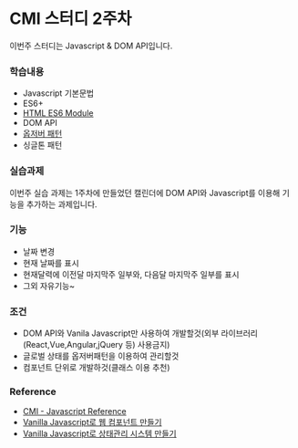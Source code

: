 # CMI 스터디 2주차

이번주 스터디는 Javascript & DOM API입니다.

### 학습내용

- Javascript 기본문법
- ES6+
- [HTML ES6 Module](https://snowdeer.github.io/javascript/2020/01/09/html5-how-to-use-module/)
- DOM API
- [옵저버 패턴](https://www.zerocho.com/category/JavaScript/post/5800b4831dfb250015c38db5)
- 싱글톤 패턴

### 실습과제

이번주 실습 과제는 1주차에 만들었던 캘린더에 DOM API와 Javascript를 이용해 기능을 추가하는 과제입니다.

### 기능

- 날짜 변경
- 현재 날짜를 표시
- 현재달력에 이전달 마지막주 일부와, 다음달 마지막주 일부를 표시
- 그외 자유기능~

### 조건

- DOM API와 Vanila Javascript만 사용하여 개발할것(외부 라이브러리(React,Vue,Angular,jQuery 등) 사용금지)
- 글로벌 상태를 옵저버패턴을 이용하여 관리할것
- 컴포넌트 단위로 개발하것(클래스 이용 추천)

### Reference

- [CMI - Javascript Reference](../../Reference/Javascript/README.md)
- [Vanilla Javascript로 웹 컴포넌트 만들기](https://junilhwang.github.io/TIL/Javascript/Design/Vanilla-JS-Component/)
- [Vanilla Javascript로 상태관리 시스템 만들기](https://junilhwang.github.io/TIL/Javascript/Design/Vanilla-JS-Store/)
